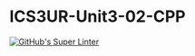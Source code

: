 # ICS3UR-Unit3-02-CPP

[![GitHub's Super Linter](https://github.com/shahdel/ICS3UR-Unit3-02-CPP/workflows/GitHub's%20Super%20Linter/badge.svg)](https://github.com/shahdel/ICS3UR-Unit3-02-CPP/actions)
